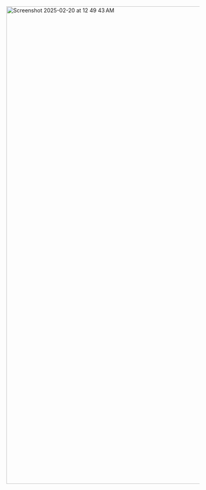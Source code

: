 <img width="1246" alt="Screenshot 2025-02-20 at 12 49 43 AM" src="https://github.com/user-attachments/assets/d625b658-b12a-4509-8cde-3ec8baf2b2c8" />
